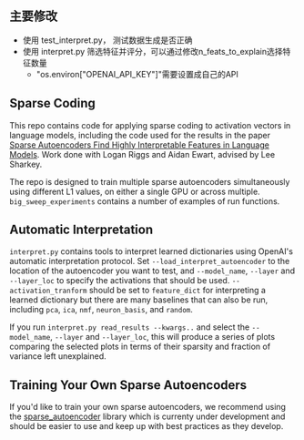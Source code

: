 ## 主要修改
- 使用 test_interpret.py， 测试数据生成是否正确
- 使用 interpret.py 筛选特征并评分，可以通过修改n_feats_to_explain选择特征数量
  - "os.environ["OPENAI_API_KEY"]"需要设置成自己的API




## Sparse Coding

This repo contains code for applying sparse coding to activation vectors in language models, including the code used for the results in the paper [Sparse Autoencoders Find Highly Interpretable Features in Language Models](https://arxiv.org/pdf/2309.08600.pdf). Work done with Logan Riggs and Aidan Ewart, advised by Lee Sharkey.

The repo is designed to train multiple sparse autoencoders simultaneously using different L1 values, on either a single GPU or across multiple. `big_sweep_experiments` contains a number of examples of run functions. 

## Automatic Interpretation

`interpret.py` contains tools to interpret learned dictionaries using OpenAI's automatic interpretation protocol. Set `--load_interpret_autoencoder` to the location of the autoencoder you want to test, and `--model_name`, `--layer` and `--layer_loc` to specify the activations that should be used. `--activation_tranform` should be set to `feature_dict` for interpreting a learned dictionary but there are many baselines that can also be run, including `pca`, `ica`, `nmf`, `neuron_basis`, and `random`.

If you run `interpret.py read_results --kwargs..` and select the `--model_name`, `--layer` and `--layer_loc`, this will produce a series of plots comparing the selected plots in terms of their sparsity and fraction of variance left unexplained.

## Training Your Own Sparse Autoencoders

If you'd like to train your own sparse autoencoders, we recommend using the [sparse_autoencoder](https://github.com/ai-safety-foundation/sparse_autoencoder) library which is currenty under development and should be easier to use and keep up with best practices as they develop.
